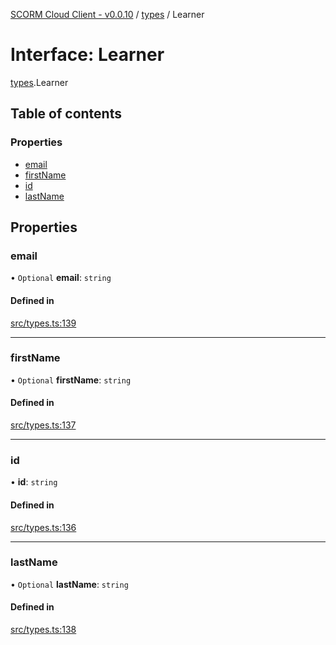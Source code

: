 [SCORM Cloud Client - v0.0.10](../README.md) / [types](../modules/types.md) / Learner

# Interface: Learner

[types](../modules/types.md).Learner

## Table of contents

### Properties

- [email](types.Learner.md#email)
- [firstName](types.Learner.md#firstname)
- [id](types.Learner.md#id)
- [lastName](types.Learner.md#lastname)

## Properties

### email

• `Optional` **email**: `string`

#### Defined in

[src/types.ts:139](https://github.com/distributhor/scormcloud-client/blob/e172d5e/src/types.ts#L139)

___

### firstName

• `Optional` **firstName**: `string`

#### Defined in

[src/types.ts:137](https://github.com/distributhor/scormcloud-client/blob/e172d5e/src/types.ts#L137)

___

### id

• **id**: `string`

#### Defined in

[src/types.ts:136](https://github.com/distributhor/scormcloud-client/blob/e172d5e/src/types.ts#L136)

___

### lastName

• `Optional` **lastName**: `string`

#### Defined in

[src/types.ts:138](https://github.com/distributhor/scormcloud-client/blob/e172d5e/src/types.ts#L138)
